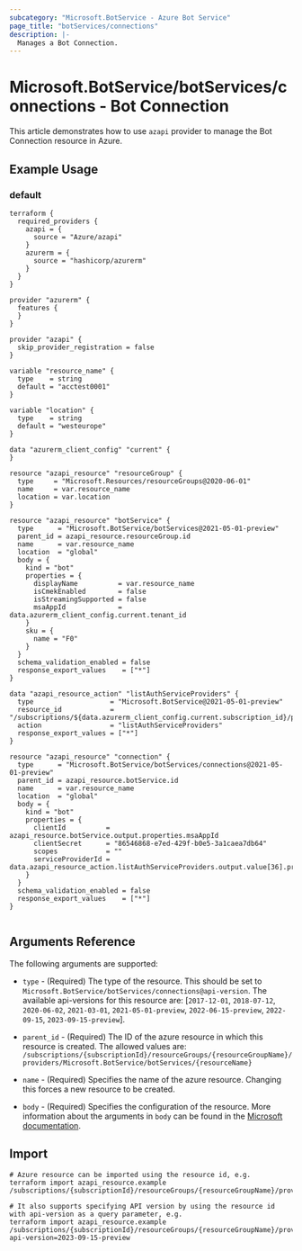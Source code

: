 ```yaml
---
subcategory: "Microsoft.BotService - Azure Bot Service"
page_title: "botServices/connections"
description: |-
  Manages a Bot Connection.
---
```


# Microsoft.BotService/botServices/connections - Bot Connection

This article demonstrates how to use `azapi` provider to manage the Bot Connection resource in Azure.

## Example Usage

### default

```hcl
terraform {
  required_providers {
    azapi = {
      source = "Azure/azapi"
    }
    azurerm = {
      source = "hashicorp/azurerm"
    }
  }
}

provider "azurerm" {
  features {
  }
}

provider "azapi" {
  skip_provider_registration = false
}

variable "resource_name" {
  type    = string
  default = "acctest0001"
}

variable "location" {
  type    = string
  default = "westeurope"
}

data "azurerm_client_config" "current" {
}

resource "azapi_resource" "resourceGroup" {
  type     = "Microsoft.Resources/resourceGroups@2020-06-01"
  name     = var.resource_name
  location = var.location
}

resource "azapi_resource" "botService" {
  type      = "Microsoft.BotService/botServices@2021-05-01-preview"
  parent_id = azapi_resource.resourceGroup.id
  name      = var.resource_name
  location  = "global"
  body = {
    kind = "bot"
    properties = {
      displayName          = var.resource_name
      isCmekEnabled        = false
      isStreamingSupported = false
      msaAppId             = data.azurerm_client_config.current.tenant_id
    }
    sku = {
      name = "F0"
    }
  }
  schema_validation_enabled = false
  response_export_values    = ["*"]
}

data "azapi_resource_action" "listAuthServiceProviders" {
  type                   = "Microsoft.BotService@2021-05-01-preview"
  resource_id            = "/subscriptions/${data.azurerm_client_config.current.subscription_id}/providers/Microsoft.BotService"
  action                 = "listAuthServiceProviders"
  response_export_values = ["*"]
}

resource "azapi_resource" "connection" {
  type      = "Microsoft.BotService/botServices/connections@2021-05-01-preview"
  parent_id = azapi_resource.botService.id
  name      = var.resource_name
  location  = "global"
  body = {
    kind = "bot"
    properties = {
      clientId          = azapi_resource.botService.output.properties.msaAppId
      clientSecret      = "86546868-e7ed-429f-b0e5-3a1caea7db64"
      scopes            = ""
      serviceProviderId = data.azapi_resource_action.listAuthServiceProviders.output.value[36].properties.id
    }
  }
  schema_validation_enabled = false
  response_export_values    = ["*"]
}


```



## Arguments Reference

The following arguments are supported:

* `type` - (Required) The type of the resource. This should be set to `Microsoft.BotService/botServices/connections@api-version`. The available api-versions for this resource are: [`2017-12-01`, `2018-07-12`, `2020-06-02`, `2021-03-01`, `2021-05-01-preview`, `2022-06-15-preview`, `2022-09-15`, `2023-09-15-preview`].

* `parent_id` - (Required) The ID of the azure resource in which this resource is created. The allowed values are:  
  `/subscriptions/{subscriptionId}/resourceGroups/{resourceGroupName}/providers/Microsoft.BotService/botServices/{resourceName}`

* `name` - (Required) Specifies the name of the azure resource. Changing this forces a new resource to be created.

* `body` - (Required) Specifies the configuration of the resource. More information about the arguments in `body` can be found in the [Microsoft documentation](https://learn.microsoft.com/en-us/azure/templates/Microsoft.BotService/botServices/connections?pivots=deployment-language-terraform).

## Import

 ```shell
 # Azure resource can be imported using the resource id, e.g.
 terraform import azapi_resource.example /subscriptions/{subscriptionId}/resourceGroups/{resourceGroupName}/providers/Microsoft.BotService/botServices/{resourceName}/connections/{resourceName}
 
 # It also supports specifying API version by using the resource id with api-version as a query parameter, e.g.
 terraform import azapi_resource.example /subscriptions/{subscriptionId}/resourceGroups/{resourceGroupName}/providers/Microsoft.BotService/botServices/{resourceName}/connections/{resourceName}?api-version=2023-09-15-preview
 ```
